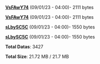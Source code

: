 [**VsFAwY74**](/data/VsFAwY74.txt) (09/01/23 - 04:00)- 2111 bytes

[**VsFAwY74**](/data/VsFAwY74.txt) (09/01/23 - 04:00)- 2111 bytes

[**sLbySC5C**](/data/sLbySC5C.txt) (09/01/23 - 04:00)- 1550 bytes

[**sLbySC5C**](/data/sLbySC5C.txt) (09/01/23 - 04:00)- 1550 bytes

**Total Datas**: 3427

**Total Size**: 21.72 MB / 21.7 MB
